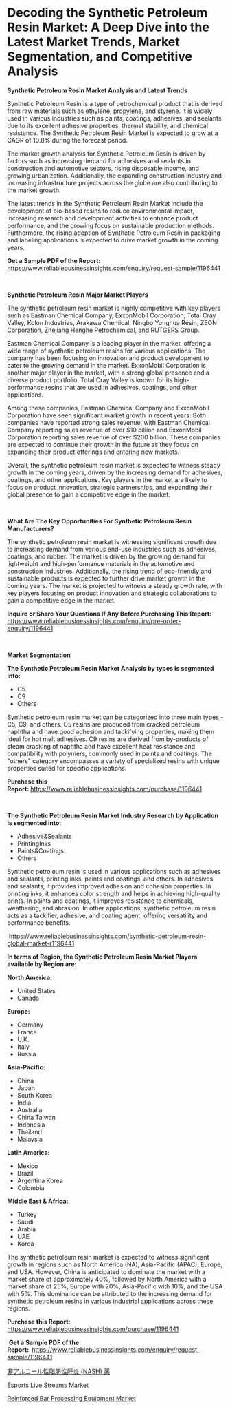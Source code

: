 <p><h1>Decoding the Synthetic Petroleum Resin Market: A Deep Dive into the Latest Market Trends, Market Segmentation, and Competitive Analysis</h1></p><p><strong>Synthetic Petroleum Resin Market Analysis and Latest Trends</strong></p>
<p><p>Synthetic Petroleum Resin is a type of petrochemical product that is derived from raw materials such as ethylene, propylene, and styrene. It is widely used in various industries such as paints, coatings, adhesives, and sealants due to its excellent adhesive properties, thermal stability, and chemical resistance. The Synthetic Petroleum Resin Market is expected to grow at a CAGR of 10.8% during the forecast period.</p><p>The market growth analysis for Synthetic Petroleum Resin is driven by factors such as increasing demand for adhesives and sealants in construction and automotive sectors, rising disposable income, and growing urbanization. Additionally, the expanding construction industry and increasing infrastructure projects across the globe are also contributing to the market growth.</p><p>The latest trends in the Synthetic Petroleum Resin Market include the development of bio-based resins to reduce environmental impact, increasing research and development activities to enhance product performance, and the growing focus on sustainable production methods. Furthermore, the rising adoption of Synthetic Petroleum Resin in packaging and labeling applications is expected to drive market growth in the coming years.</p></p>
<p><strong>Get a Sample PDF of the Report:&nbsp;</strong> <a href="https://www.reliablebusinessinsights.com/enquiry/request-sample/1196441">https://www.reliablebusinessinsights.com/enquiry/request-sample/1196441</a></p>
<p>&nbsp;</p>
<p><strong>Synthetic Petroleum Resin Major Market Players</strong></p>
<p><p>The synthetic petroleum resin market is highly competitive with key players such as Eastman Chemical Company, ExxonMobil Corporation, Total Cray Valley, Kolon Industries, Arakawa Chemical, Ningbo Yonghua Resin, ZEON Corporation, Zhejiang Henghe Petrochemical, and RUTGERS Group. </p><p>Eastman Chemical Company is a leading player in the market, offering a wide range of synthetic petroleum resins for various applications. The company has been focusing on innovation and product development to cater to the growing demand in the market. ExxonMobil Corporation is another major player in the market, with a strong global presence and a diverse product portfolio. Total Cray Valley is known for its high-performance resins that are used in adhesives, coatings, and other applications.</p><p>Among these companies, Eastman Chemical Company and ExxonMobil Corporation have seen significant market growth in recent years. Both companies have reported strong sales revenue, with Eastman Chemical Company reporting sales revenue of over $10 billion and ExxonMobil Corporation reporting sales revenue of over $200 billion. These companies are expected to continue their growth in the future as they focus on expanding their product offerings and entering new markets.</p><p>Overall, the synthetic petroleum resin market is expected to witness steady growth in the coming years, driven by the increasing demand for adhesives, coatings, and other applications. Key players in the market are likely to focus on product innovation, strategic partnerships, and expanding their global presence to gain a competitive edge in the market.</p></p>
<p>&nbsp;</p>
<p><strong>What Are The Key Opportunities For Synthetic Petroleum Resin Manufacturers?</strong></p>
<p><p>The synthetic petroleum resin market is witnessing significant growth due to increasing demand from various end-use industries such as adhesives, coatings, and rubber. The market is driven by the growing demand for lightweight and high-performance materials in the automotive and construction industries. Additionally, the rising trend of eco-friendly and sustainable products is expected to further drive market growth in the coming years. The market is projected to witness a steady growth rate, with key players focusing on product innovation and strategic collaborations to gain a competitive edge in the market.</p></p>
<p><strong>Inquire or Share Your Questions If Any Before Purchasing This Report:</strong> <a href="https://www.reliablebusinessinsights.com/enquiry/pre-order-enquiry/1196441">https://www.reliablebusinessinsights.com/enquiry/pre-order-enquiry/1196441</a></p>
<p>&nbsp;</p>
<p><strong>Market Segmentation</strong></p>
<p><strong>The Synthetic Petroleum Resin Market Analysis by types is segmented into:</strong></p>
<p><ul><li>C5</li><li>C9</li><li>Others</li></ul></p>
<p><p>Synthetic petroleum resin market can be categorized into three main types - C5, C9, and others. C5 resins are produced from cracked petroleum naphtha and have good adhesion and tackifying properties, making them ideal for hot melt adhesives. C9 resins are derived from by-products of steam cracking of naphtha and have excellent heat resistance and compatibility with polymers, commonly used in paints and coatings. The "others" category encompasses a variety of specialized resins with unique properties suited for specific applications.</p></p>
<p><strong>Purchase this Report:&nbsp;</strong><a href="https://www.reliablebusinessinsights.com/purchase/1196441">https://www.reliablebusinessinsights.com/purchase/1196441</a></p>
<p>&nbsp;</p>
<p><strong>The Synthetic Petroleum Resin Market Industry Research by Application is segmented into:</strong></p>
<p><ul><li>Adhesive&Sealants</li><li>PrintingInks</li><li>Paints&Coatings</li><li>Others</li></ul></p>
<p><p>Synthetic petroleum resin is used in various applications such as adhesives and sealants, printing inks, paints and coatings, and others. In adhesives and sealants, it provides improved adhesion and cohesion properties. In printing inks, it enhances color strength and helps in achieving high-quality prints. In paints and coatings, it improves resistance to chemicals, weathering, and abrasion. In other applications, synthetic petroleum resin acts as a tackifier, adhesive, and coating agent, offering versatility and performance benefits.</p></p>
<p><a href="https://www.reliablebusinessinsights.com/synthetic-petroleum-resin-global-market-r1196441">&nbsp;https://www.reliablebusinessinsights.com/synthetic-petroleum-resin-global-market-r1196441</a></p>
<p><strong>In terms of Region, the Synthetic Petroleum Resin Market Players available by Region are:</strong></p>
<p>
    <p> <strong> North America: </strong>
        <ul>
            <li>United States</li>
            <li>Canada</li>
        </ul>
        </p> 
    <p> <strong> Europe: </strong>
        <ul>
            <li>Germany</li>
            <li>France</li>
            <li>U.K.</li>
            <li>Italy</li>
            <li>Russia</li>
        </ul>
        </p> 
    <p> <strong> Asia-Pacific: </strong>
        <ul>
            <li>China</li>
            <li>Japan</li>
            <li>South Korea</li>
            <li>India</li>
            <li>Australia</li>
            <li>China Taiwan</li>
            <li>Indonesia</li>
            <li>Thailand</li>
            <li>Malaysia</li>
        </ul>
        </p> 
    <p> <strong> Latin America: </strong>
        <ul>
            <li>Mexico</li>
            <li>Brazil</li>
            <li>Argentina Korea</li>
            <li>Colombia</li>
        </ul>
        </p> 
    <p> <strong> Middle East & Africa: </strong>
        <ul>
            <li>Turkey</li>
            <li>Saudi</li>
            <li>Arabia</li>
            <li>UAE</li>
            <li>Korea</li>
        </ul>
    </p>
    </p>
<p><p>The synthetic petroleum resin market is expected to witness significant growth in regions such as North America (NA), Asia-Pacific (APAC), Europe, and USA. However, China is anticipated to dominate the market with a market share of approximately 40%, followed by North America with a market share of 25%, Europe with 20%, Asia-Pacific with 10%, and the USA with 5%. This dominance can be attributed to the increasing demand for synthetic petroleum resins in various industrial applications across these regions.</p></p>
<p><strong>Purchase this Report: </strong><a href="https://www.reliablebusinessinsights.com/purchase/1196441">https://www.reliablebusinessinsights.com/purchase/1196441</a></p>
<p>&nbsp;<strong>Get a Sample PDF of the Report:&nbsp;&nbsp;</strong><a href="https://www.reliablebusinessinsights.com/enquiry/request-sample/1196441">https://www.reliablebusinessinsights.com/enquiry/request-sample/1196441</a></p>
<p><strong></strong></p>
<p><p><a href="https://github.com/dandier2003/Market-Research-Report-List-1/blob/main/627121191603.md">非アルコール性脂肪性肝炎 (NASH) 薬</a></p><p><a href="https://view.publitas.com/reportprime-1/esports-live-streams-market-share-evolution-and-market-growth-trends-2024-2031/">Esports Live Streams Market</a></p><p><a href="https://github.com/JuliaFadel1922/Market-Research-Report-List-1/blob/main/reinforced-bar-processing-equipment-market.md">Reinforced Bar Processing Equipment Market</a></p></p>